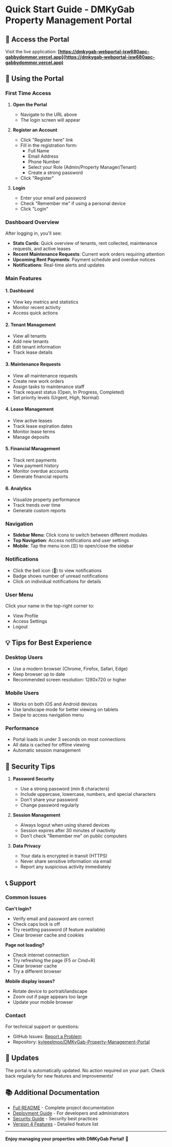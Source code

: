 # Quick Start Guide - DMKyGab Property Management Portal

## 🚀 Access the Portal

Visit the live application: **[https://dmkygab-webportal-ixw680apc-gabbydommor.vercel.app](https://dmkygab-webportal-ixw680apc-gabbydommor.vercel.app)**

## 📱 Using the Portal

### First Time Access

1. **Open the Portal**
   - Navigate to the URL above
   - The login screen will appear

2. **Register an Account**
   - Click "Register here" link
   - Fill in the registration form:
     - Full Name
     - Email Address
     - Phone Number
     - Select your Role (Admin/Property Manager/Tenant)
     - Create a strong password
   - Click "Register"

3. **Login**
   - Enter your email and password
   - Check "Remember me" if using a personal device
   - Click "Login"

### Dashboard Overview

After logging in, you'll see:

- **Stats Cards**: Quick overview of tenants, rent collected, maintenance requests, and active leases
- **Recent Maintenance Requests**: Current work orders requiring attention
- **Upcoming Rent Payments**: Payment schedule and overdue notices
- **Notifications**: Real-time alerts and updates

### Main Features

#### 1. Dashboard
- View key metrics and statistics
- Monitor recent activity
- Access quick actions

#### 2. Tenant Management
- View all tenants
- Add new tenants
- Edit tenant information
- Track lease details

#### 3. Maintenance Requests
- View all maintenance requests
- Create new work orders
- Assign tasks to maintenance staff
- Track request status (Open, In Progress, Completed)
- Set priority levels (Urgent, High, Normal)

#### 4. Lease Management
- View active leases
- Track lease expiration dates
- Monitor lease terms
- Manage deposits

#### 5. Financial Management
- Track rent payments
- View payment history
- Monitor overdue accounts
- Generate financial reports

#### 6. Analytics
- Visualize property performance
- Track trends over time
- Generate custom reports

### Navigation

- **Sidebar Menu**: Click icons to switch between different modules
- **Top Navigation**: Access notifications and user settings
- **Mobile**: Tap the menu icon (☰) to open/close the sidebar

### Notifications

- Click the bell icon (🔔) to view notifications
- Badge shows number of unread notifications
- Click on individual notifications for details

### User Menu

Click your name in the top-right corner to:
- View Profile
- Access Settings
- Logout

## 💡 Tips for Best Experience

### Desktop Users
- Use a modern browser (Chrome, Firefox, Safari, Edge)
- Keep browser up to date
- Recommended screen resolution: 1280x720 or higher

### Mobile Users
- Works on both iOS and Android devices
- Use landscape mode for better viewing on tablets
- Swipe to access navigation menu

### Performance
- Portal loads in under 3 seconds on most connections
- All data is cached for offline viewing
- Automatic session management

## 🔐 Security Tips

1. **Password Security**
   - Use a strong password (min 8 characters)
   - Include uppercase, lowercase, numbers, and special characters
   - Don't share your password
   - Change password regularly

2. **Session Management**
   - Always logout when using shared devices
   - Session expires after 30 minutes of inactivity
   - Don't check "Remember me" on public computers

3. **Data Privacy**
   - Your data is encrypted in transit (HTTPS)
   - Never share sensitive information via email
   - Report any suspicious activity immediately

## 📞 Support

### Common Issues

**Can't login?**
- Verify email and password are correct
- Check caps lock is off
- Try resetting password (if feature available)
- Clear browser cache and cookies

**Page not loading?**
- Check internet connection
- Try refreshing the page (F5 or Cmd+R)
- Clear browser cache
- Try a different browser

**Mobile display issues?**
- Rotate device to portrait/landscape
- Zoom out if page appears too large
- Update your mobile browser

### Contact

For technical support or questions:
- GitHub Issues: [Report a Problem](https://github.com/kyleeelmoo/DMKyGab-Property-Management-Portal/issues)
- Repository: [kyleeelmoo/DMKyGab-Property-Management-Portal](https://github.com/kyleeelmoo/DMKyGab-Property-Management-Portal)

## 🔄 Updates

The portal is automatically updated. No action required on your part. Check back regularly for new features and improvements!

## 📚 Additional Documentation

- [Full README](README.md) - Complete project documentation
- [Deployment Guide](DEPLOYMENT.md) - For developers and administrators
- [Security Guide](SECURITY.md) - Security best practices
- [Version 4 Features](README_Version4.md) - Detailed feature list

---

**Enjoy managing your properties with DMKyGab Portal!** 🏢
